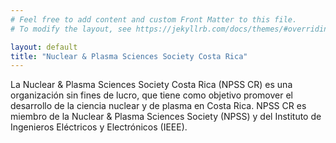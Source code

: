 ```yaml
---
# Feel free to add content and custom Front Matter to this file.
# To modify the layout, see https://jekyllrb.com/docs/themes/#overriding-theme-defaults

layout: default
title: "Nuclear & Plasma Sciences Society Costa Rica"
---
```

La Nuclear & Plasma Sciences Society Costa Rica (NPSS CR) es una organización sin fines de lucro, que tiene como objetivo promover el desarrollo de la ciencia nuclear y de plasma en Costa Rica. NPSS CR es miembro de la Nuclear & Plasma Sciences Society (NPSS) y del Instituto de Ingenieros Eléctricos y Electrónicos (IEEE).